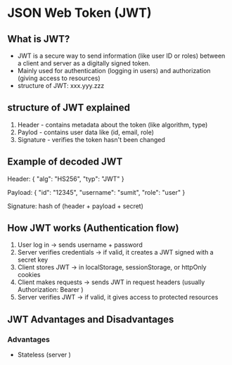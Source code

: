 # JSON Web Token (JWT)

## What is JWT?
- JWT is a secure way to send information (like user ID or roles) between a client and server as a digitally signed token.
- Mainly used for authentication (logging in users) and authorization (giving access to resources)
- structure of JWT: xxx.yyy.zzz

## structure of JWT explained
1. Header - contains metadata about the token (like algorithm, type)
2. Paylod - contains user data like (id, email, role)
3. Signature - verifies the token hasn't been changed

## Example of decoded JWT 
Header: {
  "alg": "HS256",
  "typ": "JWT"
}

Payload: {
  "id": "12345",
  "username": "sumit",
  "role": "user"
}

Signature: hash of (header + payload + secret)

## How JWT works (Authentication flow)
1. User log in -> sends username + password
2. Server verifies credentials -> if valid, it creates a JWT signed with a secret key
3. Client stores JWT -> in localStorage, sessionStorage, or httpOnly cookies
4. Client makes requests -> sends JWT in request headers (usually Authorization: Bearer <token>)
5. Server verifies JWT -> if valid, it gives access to protected resources

## JWT Advantages and Disadvantages
### Advantages
- Stateless (server )



